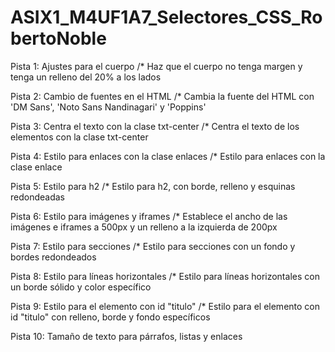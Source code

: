 # ASIX1_M4UF1A7_Selectores_CSS_RobertoNoble

Pista 1: Ajustes para el cuerpo
    /* Haz que el cuerpo no tenga margen y tenga un relleno del 20% a los lados

Pista 2: Cambio de fuentes en el HTML
    /* Cambia la fuente del HTML con 'DM Sans', 'Noto Sans Nandinagari' y 'Poppins'

Pista 3: Centra el texto con la clase txt-center
    /* Centra el texto de los elementos con la clase txt-center

Pista 4: Estilo para enlaces con la clase enlaces
    /* Estilo para enlaces con la clase enlace

Pista 5: Estilo para h2
    /* Estilo para h2, con borde, relleno y esquinas redondeadas

Pista 6: Estilo para imágenes y iframes
    /* Establece el ancho de las imágenes e iframes a 500px y un relleno a la izquierda de 200px

Pista 7: Estilo para secciones
    /* Estilo para secciones con un fondo y bordes redondeados

Pista 8: Estilo para líneas horizontales
    /* Estilo para líneas horizontales con un borde sólido y color específico

Pista 9: Estilo para el elemento con id "titulo"
    /* Estilo para el elemento con id "titulo" con relleno, borde y fondo específicos

Pista 10: Tamaño de texto para párrafos, listas y enlaces
